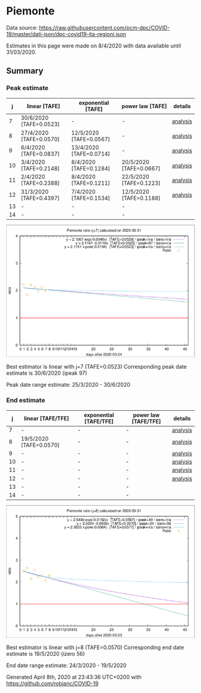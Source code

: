 # Piemonte


Data source: https://raw.githubusercontent.com/pcm-dpc/COVID-19/master/dati-json/dpc-covid19-ita-regioni.json

Estimates in this page were made on 8/4/2020 with data available until 31/03/2020.


## Summary 

### Peak estimate 
|j|linear [TAFE]|exponential [TAFE]|power law [TAFE]|details|
|---|----|-----------|---------|-------|
|7|30/6/2020 [TAFE=0.0523]|-|-|[analysis](COVID-19_piemonte_j7_2020-03-31.md)|
|8|27/4/2020 [TAFE=0.0570]|12/5/2020 [TAFE=0.0567]|-|[analysis](COVID-19_piemonte_j8_2020-03-31.md)|
|9|6/4/2020 [TAFE=0.0837]|13/4/2020 [TAFE=0.0714]|-|[analysis](COVID-19_piemonte_j9_2020-03-31.md)|
|10|3/4/2020 [TAFE=0.2148]|8/4/2020 [TAFE=0.1284]|20/5/2020 [TAFE=0.0667]|[analysis](COVID-19_piemonte_j10_2020-03-31.md)|
|11|2/4/2020 [TAFE=0.2388]|8/4/2020 [TAFE=0.1211]|22/5/2020 [TAFE=0.1223]|[analysis](COVID-19_piemonte_j11_2020-03-31.md)|
|12|31/3/2020 [TAFE=0.4397]|7/4/2020 [TAFE=0.1534]|12/5/2020 [TAFE=0.1188]|[analysis](COVID-19_piemonte_j12_2020-03-31.md)|
|13|-|-|-||
|14|-|-|-||

![best peak estimate](COVID-19_piemonte_j7_2020-03-31.png)

Best estimator is linear with j=7 (TAFE=0.0523)
Corresponding peak date estimate is 30/6/2020 (ipeak 97)


Peak date range estimate: 25/3/2020 - 30/6/2020

### End estimate 
|j|linear [TAFE/TFE]|exponential [TAFE/TFE]|power law [TAFE/TFE]|details|
|---|----|-----------|---------|-------|
|7|-|-|-|[analysis](COVID-19_piemonte_j7_2020-03-31.md)|
|8|19/5/2020 [TAFE=0.0570]|-|-|[analysis](COVID-19_piemonte_j8_2020-03-31.md)|
|9|-|-|-|[analysis](COVID-19_piemonte_j9_2020-03-31.md)|
|10|-|-|-|[analysis](COVID-19_piemonte_j10_2020-03-31.md)|
|11|-|-|-|[analysis](COVID-19_piemonte_j11_2020-03-31.md)|
|12|-|-|-|[analysis](COVID-19_piemonte_j12_2020-03-31.md)|
|13|-|-|-||
|14|-|-|-||

![best zero estimate](COVID-19_piemonte_j8_2020-03-31.png)

Best estimator is linear with j=8 (TAFE=0.0570)
Corresponding end date estimate is 19/5/2020 (izero 56)


End date range estimate: 24/3/2020 - 19/5/2020

Generated April 8th, 2020 at 23:43:36 UTC+0200 with https://github.com/robianc/COVID-19
